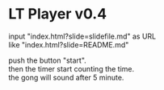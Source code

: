 # LT Player v0.4

input "index.html?slide=slidefile.md" as URL  
like "index.html?slide=README.md"

push the button "start".  
then the timer start counting the time.  
the gong will sound after 5 minute.  
